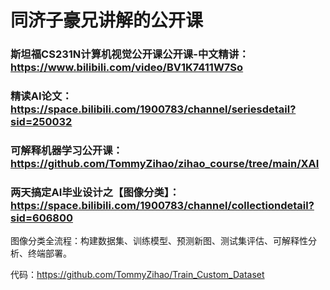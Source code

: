 # 同济子豪兄讲解的公开课

### 斯坦福CS231N计算机视觉公开课公开课-中文精讲：https://www.bilibili.com/video/BV1K7411W7So

### 精读AI论文：https://space.bilibili.com/1900783/channel/seriesdetail?sid=250032

### 可解释机器学习公开课：https://github.com/TommyZihao/zihao_course/tree/main/XAI

### 两天搞定AI毕业设计之【图像分类】：https://space.bilibili.com/1900783/channel/collectiondetail?sid=606800

图像分类全流程：构建数据集、训练模型、预测新图、测试集评估、可解释性分析、终端部署。

代码：https://github.com/TommyZihao/Train_Custom_Dataset
